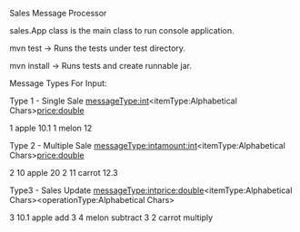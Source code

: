 Sales Message Processor

sales.App class is the main class to run console application.

mvn test -> Runs the tests under test directory.

mvn install -> Runs tests and create runnable jar.

Message Types For Input:

Type 1 - Single Sale
<messageType:int><blank><itemType:Alphabetical Chars><blank><price:double>

1 apple 10.1
1 melon 12

Type 2 - Multiple Sale
<messageType:int><blank><amount:int><blank><itemType:Alphabetical Chars><blank><price:double>

2 10 apple 20
2 11 carrot 12.3

Type3 - Sales Update
<messageType:int><blank><price:double><blank><itemType:Alphabetical Chars><blank><operationType:Alphabetical Chars>

3 10.1 apple add
3 4 melon subtract
3 2 carrot multiply

